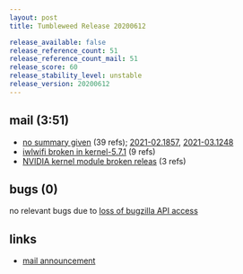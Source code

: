 ```yaml
---
layout: post
title: Tumbleweed Release 20200612

release_available: false
release_reference_count: 51
release_reference_count_mail: 51
release_score: 60
release_stability_level: unstable
release_version: 20200612
---
```


## mail (3:51)

- [no summary given](https://github.com/boombatower/tumbleweed-review/issues/10) (39 refs); [2021-02.1857](https://github.com/boombatower/tumbleweed-review/issues/10), [2021-03.1248](https://github.com/boombatower/tumbleweed-review/issues/10)
- [iwlwifi broken in kernel-5.7.1](https://lists.opensuse.org/opensuse-factory/2020-06/msg00171.html) (9 refs)
- [NVIDIA kernel module broken releas](https://lists.opensuse.org/opensuse-factory/2020-06/msg00157.html) (3 refs)

## bugs (0)

<!--more-->

no relevant bugs due to [loss of bugzilla API access](https://bugzilla.opensuse.org/show_bug.cgi?id=1157722)



## links

- [mail announcement](https://github.com/boombatower/tumbleweed-review/issues/10)
